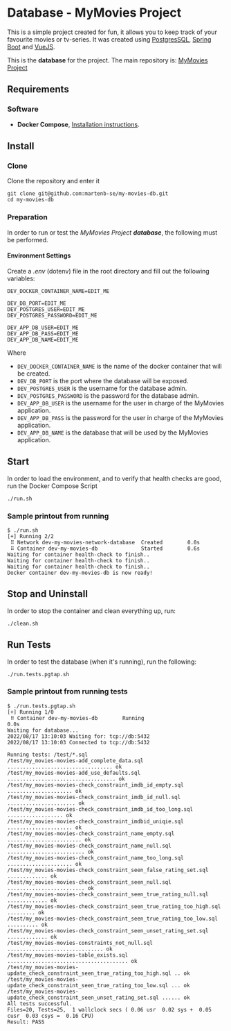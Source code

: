 # Database - MyMovies Project
This is a simple project created for fun, it allows you to keep track of your favourite movies or tv-series.
It was created using [PostgresSQL](https://www.postgresql.org/), [Spring Boot](https://spring.io/projects/spring-boot) and [VueJS](https://vuejs.org/).

This is the **database** for the project. The main repository is:
[MyMovies Project](https://github.com/martenb-se/my-movies)

## Requirements
### Software
* **Docker Compose**, [Installation instructions](https://docs.docker.com/compose/install/).

## Install
### Clone
Clone the repository and enter it
```shell
git clone git@github.com:martenb-se/my-movies-db.git
cd my-movies-db
```

### Preparation
In order to run or test the *MyMovies Project **database***, the following must be performed.

#### Environment Settings
Create a *.env* (dotenv) file in the root directory and fill out the following variables:
```dotenv
DEV_DOCKER_CONTAINER_NAME=EDIT_ME

DEV_DB_PORT=EDIT_ME
DEV_POSTGRES_USER=EDIT_ME
DEV_POSTGRES_PASSWORD=EDIT_ME

DEV_APP_DB_USER=EDIT_ME
DEV_APP_DB_PASS=EDIT_ME
DEV_APP_DB_NAME=EDIT_ME
```

Where
* `DEV_DOCKER_CONTAINER_NAME` is the name of the docker container that will be created.
* `DEV_DB_PORT` is the port where the database will be exposed.
* `DEV_POSTGRES_USER` is the username for the database admin.
* `DEV_POSTGRES_PASSWORD` is the password for the database admin.
* `DEV_APP_DB_USER` is the username for the user in charge of the MyMovies application.
* `DEV_APP_DB_PASS` is the password for the user in charge of the MyMovies application.
* `DEV_APP_DB_NAME` is the database that will be used by the MyMovies application.

## Start
In order to load the environment, and to verify that health checks are good, run the Docker Compose Script
```shell
./run.sh
```

### Sample printout from running
```text
$ ./run.sh
[+] Running 2/2
 ⠿ Network dev-my-movies-network-database  Created        0.0s
 ⠿ Container dev-my-movies-db              Started        0.6s
Waiting for container health-check to finish..
Waiting for container health-check to finish..
Waiting for container health-check to finish..
Docker container dev-my-movies-db is now ready!
```

## Stop and Uninstall
In order to stop the container and clean everything up, run:
```shell
./clean.sh
```

## Run Tests
In order to test the database (when it's running), run the following:
```shell
./run.tests.pgtap.sh
```

### Sample printout from running tests
```text
$ ./run.tests.pgtap.sh
[+] Running 1/0
 ⠿ Container dev-my-movies-db        Running                                  0.0s
Waiting for database...
2022/08/17 13:10:03 Waiting for: tcp://db:5432
2022/08/17 13:10:03 Connected to tcp://db:5432

Running tests: /test/*.sql
/test/my_movies-movies-add_complete_data.sql .................................. ok   
/test/my_movies-movies-add_use_defaults.sql ................................... ok   
/test/my_movies-movies-check_constraint_imdb_id_empty.sql ..................... ok   
/test/my_movies-movies-check_constraint_imdb_id_null.sql ...................... ok   
/test/my_movies-movies-check_constraint_imdb_id_too_long.sql .................. ok   
/test/my_movies-movies-check_constraint_imdbid_uniqie.sql ..................... ok   
/test/my_movies-movies-check_constraint_name_empty.sql ........................ ok   
/test/my_movies-movies-check_constraint_name_null.sql ......................... ok   
/test/my_movies-movies-check_constraint_name_too_long.sql ..................... ok   
/test/my_movies-movies-check_constraint_seen_false_rating_set.sql ............. ok   
/test/my_movies-movies-check_constraint_seen_null.sql ......................... ok   
/test/my_movies-movies-check_constraint_seen_true_rating_null.sql ............. ok   
/test/my_movies-movies-check_constraint_seen_true_rating_too_high.sql ......... ok   
/test/my_movies-movies-check_constraint_seen_true_rating_too_low.sql .......... ok   
/test/my_movies-movies-check_constraint_seen_unset_rating_set.sql ............. ok   
/test/my_movies-movies-constraints_not_null.sql ............................... ok   
/test/my_movies-movies-table_exists.sql ....................................... ok   
/test/my_movies-movies-update_check_constraint_seen_true_rating_too_high.sql .. ok   
/test/my_movies-movies-update_check_constraint_seen_true_rating_too_low.sql ... ok   
/test/my_movies-movies-update_check_constraint_seen_unset_rating_set.sql ...... ok   
All tests successful.
Files=20, Tests=25,  1 wallclock secs ( 0.06 usr  0.02 sys +  0.05 cusr  0.03 csys =  0.16 CPU)
Result: PASS
```

